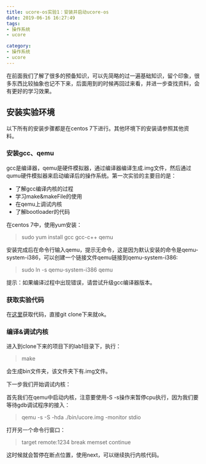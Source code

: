 ```yaml
---
title: ucore-os实验1：安装并启动ucore-os
date: 2019-06-16 16:27:49
tags:
- 操作系统
- ucore

category:
- 操作系统
- ucore
---
```

在前面我们了解了很多的预备知识，可以先简略的过一遍基础知识，留个印象，很多东西比较抽象也记不下来，后面用到的时候再回过来看，并进一步查找资料，会有更好的学习效果。

## 安装实验环境
以下所有的安装步骤都是在centos 7下进行。其他环境下的安装请参照其他资料。

### 安装gcc、qemu
gcc是编译器，qemu是硬件模拟器，通过编译器编译生成.img文件，然后通过qumu硬件模拟器来启动编译后的操作系统。第一次实验的主要目的是：
* 了解gcc编译内核的过程
* 学习make&makeFile的使用
* 在qemu上调试内核
* 了解bootloader的代码

在centos 7中，使用yum安装：
> sudo yum install gcc gcc-c++ qemu

安装完成后在命令行输入qemu，提示无命令，这是因为默认安装的命令是qemu-system-i386，可以创建一个链接文件qemu链接到qemu-system-i386:
> sudo ln -s qemu-system-i386 qemu

提示：如果编译过程中出现错误，请尝试升级gcc编译器版本。

### 获取实验代码
在[这里](https://github.com/chyyuu/ucore_os_lab)获取代码，直接git clone下来就ok。

### 编译&调试内核
进入到clone下来的项目下的lab1目录下，执行：
> make

会生成bin文件夹，该文件夹下有.img文件。

下一步我们开始调试内核：

首先我们在qemu中启动内核，注意要使用-S -s操作来暂停cpu执行，因为我们要等待gdb调试程序的接入：
> qemu -s -S -hda ./bin/ucore.img -monitor stdio

打开另一个命令行窗口：
> target remote:1234
> break memset
> continue

这时候就会暂停在断点位置，使用next，可以继续执行内核代码。